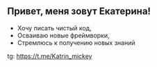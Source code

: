 ## Привет, меня зовут Екатерина!

- Хочу писать чистый код,
- Осваиваю новые фреймворки,
- Стремлюсь к получению новых знаний

tg: https://t.me/Katrin_mickey
